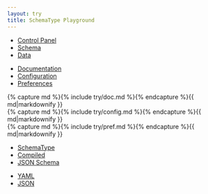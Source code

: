 ```yaml
---
layout: try
title: SchemaType Playground
---
```


<link rel="stylesheet" href="//code.jquery.com/ui/1.11.4/themes/smoothness/jquery-ui.css">
<script src="//code.jquery.com/jquery-1.10.2.js"></script>
<script src="//code.jquery.com/ui/1.11.4/jquery-ui.js"></script>
<link rel="stylesheet" href="/css/try.css">

<div id="try" class="tabset">
  <ul>
    <li><a href="#tab-main-control">Control Panel</a></li>
    <li><a href="#tab-main-schema">Schema</a></li>
    <li><a href="#tab-main-data">Data</a></li>
  </ul>

  <div id="tab-main-control">
    <div class="tabset">
      <ul>
        <li><a href="#tab-control-doc">Documentation</a></li>
        <li><a href="#tab-control-config">Configuration</a></li>
        <li><a href="#tab-control-pref">Preferences</a></li>
      </ul>
      <div id="tab-control-doc">
        {% capture md %}{% include try/doc.md %}{% endcapture %}{{ md|markdownify }}
      </div>
      <div id="tab-control-config">
        {% capture md %}{% include try/config.md %}{% endcapture %}{{ md|markdownify }}
      </div>
      <div id="tab-control-pref">
        {% capture md %}{% include try/pref.md %}{% endcapture %}{{ md|markdownify }}
      </div>
    </div>
  </div>

  <div id="tab-main-schema">
    <div class="tabset">
      <ul>
        <li><a href="#tab-schema-schematype">SchemaType</a></li>
        <li><a href="#tab-schema-compiled">Compiled</a></li>
        <li><a href="#tab-schema-jsonschema">JSON Schema</a></li>
      </ul>
      <div id="tab-schema-schematype">
      </div>
      <div id="tab-schema-compiled">
      </div>
      <div id="tab-schema-jsonschema">
      </div>
    </div>
  </div>

  <div id="tab-main-data">
    <div class="tabset">
      <ul>
        <li><a href="#tab-data-yaml">YAML</a></li>
        <li><a href="#tab-data-json">JSON</a></li>
      </ul>
      <div id="tab-data-yaml">
      </div>
      <div id="tab-data-json">
      </div>
    </div>
  </div>
</div>

<script src="/js/try.js"></script>
